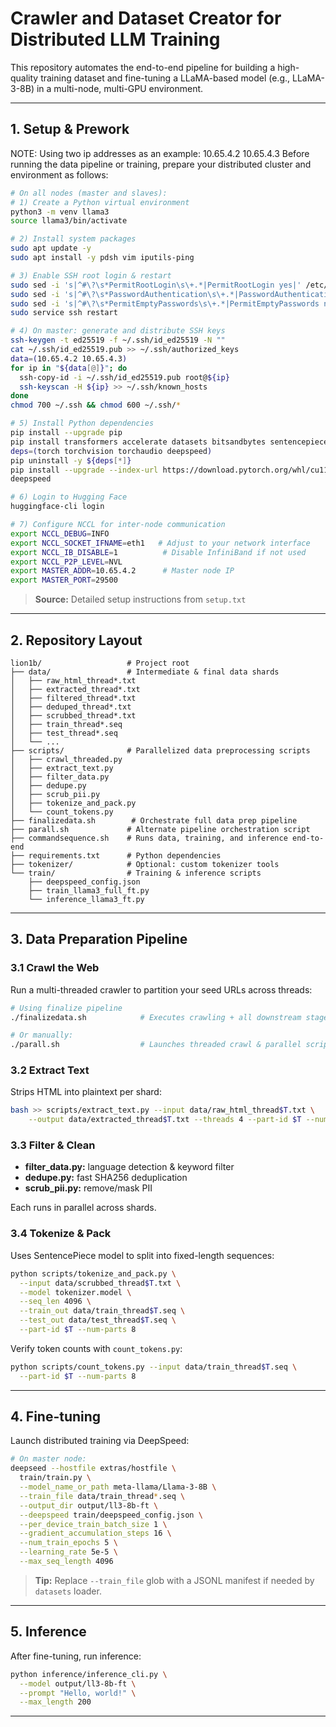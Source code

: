 # Crawler and Dataset Creator for Distributed LLM Training

This repository automates the end-to-end pipeline for building a high-quality training dataset and fine-tuning a LLaMA-based model (e.g., LLaMA-3-8B) in a multi-node, multi-GPU environment.

---

## 1. Setup & Prework

NOTE: Using two ip addresses as an example: 10.65.4.2 10.65.4.3 
Before running the data pipeline or training, prepare your distributed cluster and environment as follows:

```bash
# On all nodes (master and slaves):
# 1) Create a Python virtual environment
python3 -m venv llama3
source llama3/bin/activate

# 2) Install system packages
sudo apt update -y
sudo apt install -y pdsh vim iputils-ping

# 3) Enable SSH root login & restart
sudo sed -i 's|^#\?\s*PermitRootLogin\s\+.*|PermitRootLogin yes|' /etc/ssh/sshd_config
sudo sed -i 's|^#\?\s*PasswordAuthentication\s\+.*|PasswordAuthentication yes|' /etc/ssh/sshd_config
sudo sed -i 's|^#\?\s*PermitEmptyPasswords\s\+.*|PermitEmptyPasswords no|' /etc/ssh/sshd_config
sudo service ssh restart

# 4) On master: generate and distribute SSH keys
ssh-keygen -t ed25519 -f ~/.ssh/id_ed25519 -N ""
cat ~/.ssh/id_ed25519.pub >> ~/.ssh/authorized_keys
data=(10.65.4.2 10.65.4.3)
for ip in "${data[@]}"; do
  ssh-copy-id -i ~/.ssh/id_ed25519.pub root@${ip}
  ssh-keyscan -H ${ip} >> ~/.ssh/known_hosts
done
chmod 700 ~/.ssh && chmod 600 ~/.ssh/*

# 5) Install Python dependencies
pip install --upgrade pip
pip install transformers accelerate datasets bitsandbytes sentencepiece protobuf huggingface-hub
deps=(torch torchvision torchaudio deepspeed)
pip uninstall -y ${deps[*]}
pip install --upgrade --index-url https://download.pytorch.org/whl/cu118 torch torchvision torchaudio
deepspeed

# 6) Login to Hugging Face
huggingface-cli login

# 7) Configure NCCL for inter-node communication
export NCCL_DEBUG=INFO
export NCCL_SOCKET_IFNAME=eth1   # Adjust to your network interface
export NCCL_IB_DISABLE=1          # Disable InfiniBand if not used
export NCCL_P2P_LEVEL=NVL
export MASTER_ADDR=10.65.4.2      # Master node IP
export MASTER_PORT=29500
```

> **Source:** Detailed setup instructions from `setup.txt`

---

## 2. Repository Layout

```text
lion1b/                   # Project root
├── data/                 # Intermediate & final data shards
│   ├── raw_html_thread*.txt
│   ├── extracted_thread*.txt
│   ├── filtered_thread*.txt
│   ├── deduped_thread*.txt
│   ├── scrubbed_thread*.txt
│   ├── train_thread*.seq
│   ├── test_thread*.seq
│   └── ...
├── scripts/              # Parallelized data preprocessing scripts
│   ├── crawl_threaded.py
│   ├── extract_text.py
│   ├── filter_data.py
│   ├── dedupe.py
│   ├── scrub_pii.py
│   ├── tokenize_and_pack.py
│   └── count_tokens.py
├── finalizedata.sh        # Orchestrate full data prep pipeline
├── parall.sh             # Alternate pipeline orchestration script
├── commandsequence.sh    # Runs data, training, and inference end-to-end
├── requirements.txt      # Python dependencies
├── tokenizer/            # Optional: custom tokenizer tools
└── train/                # Training & inference scripts
    ├── deepspeed_config.json
    ├── train_llama3_full_ft.py
    └── inference_llama3_ft.py
```

---

## 3. Data Preparation Pipeline

### 3.1 Crawl the Web

Run a multi-threaded crawler to partition your seed URLs across threads:

```bash
# Using finalize pipeline
./finalizedata.sh            # Executes crawling + all downstream stages

# Or manually:
./parall.sh                  # Launches threaded crawl & parallel scripts
```

### 3.2 Extract Text

Strips HTML into plaintext per shard:

```bash
bash >> scripts/extract_text.py --input data/raw_html_thread$T.txt \
    --output data/extracted_thread$T.txt --threads 4 --part-id $T --num-parts 8
```

### 3.3 Filter & Clean

* **filter\_data.py:** language detection & keyword filter
* **dedupe.py:** fast SHA256 deduplication
* **scrub\_pii.py:** remove/mask PII

Each runs in parallel across shards.

### 3.4 Tokenize & Pack

Uses SentencePiece model to split into fixed-length sequences:

```bash
python scripts/tokenize_and_pack.py \
  --input data/scrubbed_thread$T.txt \
  --model tokenizer.model \
  --seq_len 4096 \
  --train_out data/train_thread$T.seq \
  --test_out data/test_thread$T.seq \
  --part-id $T --num-parts 8
```

Verify token counts with `count_tokens.py`:

```bash
python scripts/count_tokens.py --input data/train_thread$T.seq \
  --part-id $T --num-parts 8
```

---

## 4. Fine-tuning

Launch distributed training via DeepSpeed:

```bash
# On master node:
deepseed --hostfile extras/hostfile \
  train/train.py \
  --model_name_or_path meta-llama/Llama-3-8B \
  --train_file data/train_thread*.seq \
  --output_dir output/ll3-8b-ft \
  --deepspeed train/deepspeed_config.json \
  --per_device_train_batch_size 1 \
  --gradient_accumulation_steps 16 \
  --num_train_epochs 5 \
  --learning_rate 5e-5 \
  --max_seq_length 4096
```

> **Tip:** Replace `--train_file` glob with a JSONL manifest if needed by `datasets` loader.

---

## 5. Inference

After fine-tuning, run inference:

```bash
python inference/inference_cli.py \
  --model output/ll3-8b-ft \
  --prompt "Hello, world!" \
  --max_length 200
```

---
